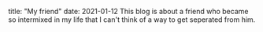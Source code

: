 title: "My friend"
date: 2021-01-12
This blog is about a friend who became so intermixed in my life that I can't think of a way to get seperated from him.
